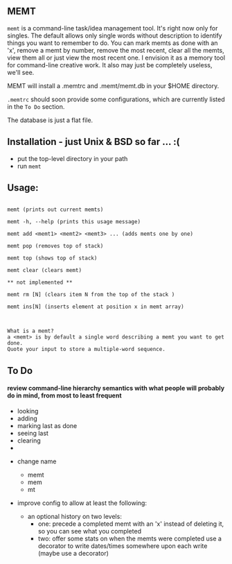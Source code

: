 ## MEMT

  `memt` is a command-line task/idea management tool.  It's right now only for singles.  The default allows only single words without description to identify things you want to remember to do. You can mark memts as done with an 'x', remove a memt by number, remove the most recent, clear all the memts, view them all or just view the most recent one.  I envision it as a memory tool for command-line creative work.  It also may just be completely useless, we'll see.

MEMT will install a .memtrc and .memt/memt.db in your $HOME directory. 

`.memtrc` should soon provide some configurations, which are currently listed in the `To Do` section.

The database is just a flat file.

## Installation - just Unix & BSD so far ... :( 

+ put the top-level directory in your path
+ run `memt`


## Usage: 

```

memt (prints out current memts)

memt -h, --help (prints this usage message)

memt add <memt1> <memt2> <memt3> ... (adds memts one by one)

memt pop (removes top of stack)

memt top (shows top of stack)

memt clear (clears memt)

** not implemented **

memt rm [N] (clears item N from the top of the stack )

memt ins[N] (inserts element at position x in memt array)



What is a memt?
a <memt> is by default a single word describing a memt you want to get done.
Quote your input to store a multiple-word sequence.
```


## To Do

#### review command-line hierarchy semantics with what people will probably do in mind, from most to least frequent
- looking
- adding
- marking last as done
- seeing last
- clearing
-

+ change name
  - memt
  - mem
  - mt

+ improve config to allow at least the following:
  - an optional history on two levels:
    + one: precede a completed memt with an 'x' instead of deleting it, so you can see what you completed
    + two: offer some stats on when the memts were completed use a decorator to write dates/times somewhere upon each write (maybe use a decorator)

